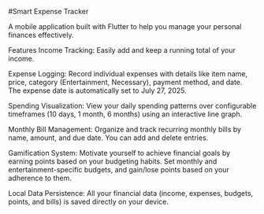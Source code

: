 #Smart Expense Tracker


A mobile application built with Flutter to help you manage your personal finances effectively.

Features
Income Tracking: Easily add and keep a running total of your income.

Expense Logging: Record individual expenses with details like item name, price, category (Entertainment, Necessary), payment method, and date. The expense date is automatically set to July 27, 2025.

Spending Visualization: View your daily spending patterns over configurable timeframes (10 days, 1 month, 6 months) using an interactive line graph.

Monthly Bill Management: Organize and track recurring monthly bills by name, amount, and due date. You can add and delete entries.

Gamification System: Motivate yourself to achieve financial goals by earning points based on your budgeting habits. Set monthly and entertainment-specific budgets, and gain/lose points based on your adherence to them.

Local Data Persistence: All your financial data (income, expenses, budgets, points, and bills) is saved directly on your device.
